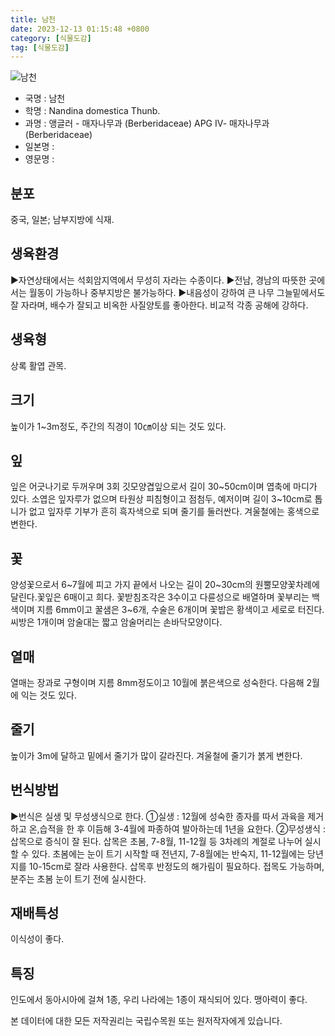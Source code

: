 ```yaml
---
title: 남천
date: 2023-12-13 01:15:48 +0800
category: [식물도감]
tag: [식물도감]
---
```




![남천](/fileUpload/plants/basic/Berberidaceae/Nandina/19025/19025_13_th2.JPG)
- 국명 : 남천
- 학명 : Nandina domestica Thunb.
- 과명 : 앵글러 - 매자나무과 (Berberidaceae) APG Ⅳ- 매자나무과 (Berberidaceae)
- 일본명 : 
- 영문명 : 


## 분포
중국, 일본; 남부지방에 식재.
## 생육환경
▶자연상태에서는 석회암지역에서 무성히 자라는 수종이다.▶전남, 경남의 따뜻한 곳에서는 월동이 가능하나 중부지방은 불가능하다. ▶내음성이 강하여 큰 나무 그늘밑에서도 잘 자라며, 배수가 잘되고 비옥한 사질양토를 좋아한다. 비교적 각종 공해에  강하다.
## 생육형
상록 활엽 관목.
## 크기
높이가 1~3m정도, 주간의 직경이 10㎝이상 되는 것도 있다.
## 잎
잎은 어긋나기로 두꺼우며 3회 깃모양겹잎으로서 길이 30~50cm이며 엽축에 마디가 있다. 소엽은 잎자루가 없으며 타원상 피침형이고 점첨두, 예저이며 길이 3~10cm로 톱니가 없고 잎자루 기부가 흔히 흑자색으로 되며 줄기를 둘러싼다. 겨울철에는 홍색으로 변한다.
## 꽃
양성꽃으로서 6~7월에 피고 가지 끝에서 나오는 길이 20~30cm의 원뿔모양꽃차례에 달린다.꽃잎은 6매이고 희다. 꽃받침조각은 3수이고 다륜성으로 배열하며 꽃부리는 백색이며 지름 6mm이고 꿀샘은 3~6개, 수술은 6개이며 꽃밥은 황색이고 세로로 터진다. 씨방은 1개이며 암술대는 짧고 암술머리는 손바닥모양이다.
## 열매
열매는 장과로 구형이며 지름 8mm정도이고 10월에 붉은색으로 성숙한다. 다음해 2월에 익는 것도 있다.
## 줄기
높이가 3m에 달하고 밑에서 줄기가 많이 갈라진다. 겨울철에 줄기가 붉게 변한다.
## 번식방법
▶번식은 실생 및 무성생식으로 한다. ①실생 : 12월에 성숙한 종자를 따서 과육을 제거하고 온,습적을 한 후 이듬해 3-4월에 파종하여 발아하는데 1년을 요한다. ②무성생식 : 삽목으로 증식이 잘 된다. 삽목은 초봄, 7-8월, 11-12월 등 3차례의 계절로 나누어 실시할 수 있다. 초봄에는 눈이 트기 시작할 때 전년지, 7-8월에는 반숙지, 11-12월에는 당년지를 10-15cm로 잘라 사용한다. 삽목후 반정도의 해가림이 필요하다. 접목도 가능하며, 분주는 초봄 눈이 트기 전에 실시한다.
## 재배특성
이식성이 좋다.
## 특징
인도에서 동아시아에 걸쳐 1종, 우리 나라에는 1종이 재식되어 있다. 맹아력이 좋다.






본 데이터에 대한 모든 저작권리는 국립수목원 또는 원저작자에게 있습니다.
